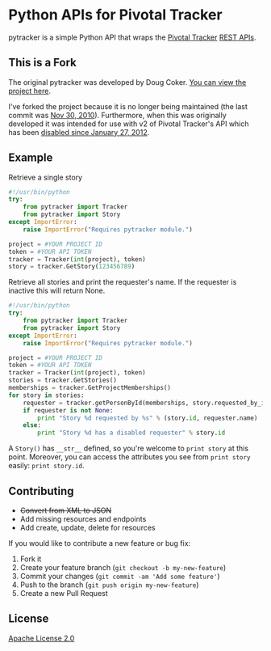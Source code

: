 # Python APIs for Pivotal Tracker

pytracker is a simple Python API that wraps the [Pivotal Tracker][1] [REST APIs][2].

## This is a Fork

The original pytracker was developed by Doug Coker. [You can view the project here][3].

I've forked the project because it is no longer being maintained (the last commit was [Nov 30, 2010][4]). Furthermore, when this was originally developed it was intended for use with v2 of Pivotal Tracker's API which has been [disabled since January 27, 2012][5].

## Example

Retrieve a single story

```python
#!/usr/bin/python
try:
	from pytracker import Tracker
	from pytracker import Story
except ImportError:
	raise ImportError("Requires pytracker module.")

project = #YOUR PROJECT ID
token = #YOUR API TOKEN
tracker = Tracker(int(project), token)
story = tracker.GetStory(123456789)
```

Retrieve all stories and print the requester's name. If the requester is inactive this will return None.

```python
#!/usr/bin/python
try:
	from pytracker import Tracker
	from pytracker import Story
except ImportError:
	raise ImportError("Requires pytracker module.")

project = #YOUR PROJECT ID
token = #YOUR API TOKEN
tracker = Tracker(int(project), token)
stories = tracker.GetStories()
memberships = tracker.GetProjectMemberships()
for story in stories:
	requester = tracker.getPersonById(memberships, story.requested_by_id)
	if requester is not None:
		print "Story %d requested by %s" % (story.id, requester.name)
	else:
		print "Story %d has a disabled requester" % story.id
```

A `Story()` has `__str__` defined, so you're welcome to `print story` at this point. Moreover, you can access the attributes you see from `print story` easily: `print story.id`.

## Contributing
* ~~Convert from XML to JSON~~
* Add missing resources and endpoints
* Add create, update, delete for resources

If you would like to contribute a new feature or bug fix:

1. Fork it
2. Create your feature branch (`git checkout -b my-new-feature`)
3. Commit your changes (`git commit -am 'Add some feature'`)
3. Push to the branch (`git push origin my-new-feature`)
4. Create a new Pull Request

## License
[Apache License 2.0][6]

[1]: http://www.pivotaltracker.com/
[2]: https://www.pivotaltracker.com/help/api
[3]: https://code.google.com/p/pytracker/
[4]: https://code.google.com/p/pytracker/source/detail?r=4c3c64281aca142fcac1803e856ee8ba771c68a3
[5]: http://www.pivotaltracker.com/community/tracker-blog/pivotal-tracker-api-v2-removal
[6]: http://www.apache.org/licenses/LICENSE-2.0
